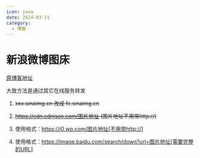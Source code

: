 ```yaml
---
icon: java
date: 2024-03-11
category:
  - 博客
---
```


# 新浪微博图床

<!-- more -->

[原博客地址](https://del.pub/net/imagehosting.html)

大致方法是通过其它在线服务转发

1. ~~xxx.sinaimg.cn 改成 fc.sinaimg.cn~~

2. ~~https://cdn.cdnjson.com/图片地址 (图片地址不用带http://)~~

3. 使用格式：https://i0.wp.com/图片地址[不用带http://]

4. 使用格式：https://image.baidu.com/search/down?url=图片地址[需要完整的URL]